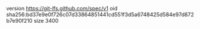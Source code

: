 version https://git-lfs.github.com/spec/v1
oid sha256:bd37e9e0f726c07d33864851441cd551f3d5a6748425d584e97d872b7e90f210
size 3400
